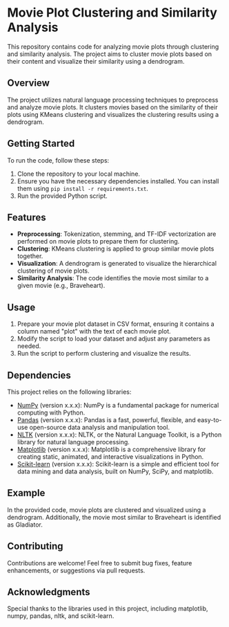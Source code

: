 # Movie Plot Clustering and Similarity Analysis

This repository contains code for analyzing movie plots through clustering and similarity analysis. The project aims to cluster movie plots based on their content and visualize their similarity using a dendrogram.

## Overview

The project utilizes natural language processing techniques to preprocess and analyze movie plots. It clusters movies based on the similarity of their plots using KMeans clustering and visualizes the clustering results using a dendrogram.

## Getting Started

To run the code, follow these steps:

1. Clone the repository to your local machine.
2. Ensure you have the necessary dependencies installed. You can install them using `pip install -r requirements.txt`.
3. Run the provided Python script.

## Features

- **Preprocessing**: Tokenization, stemming, and TF-IDF vectorization are performed on movie plots to prepare them for clustering.
- **Clustering**: KMeans clustering is applied to group similar movie plots together.
- **Visualization**: A dendrogram is generated to visualize the hierarchical clustering of movie plots.
- **Similarity Analysis**: The code identifies the movie most similar to a given movie (e.g., Braveheart).

## Usage

1. Prepare your movie plot dataset in CSV format, ensuring it contains a column named "plot" with the text of each movie plot.
2. Modify the script to load your dataset and adjust any parameters as needed.
3. Run the script to perform clustering and visualize the results.

## Dependencies

This project relies on the following libraries:

- [NumPy](https://numpy.org/) (version x.x.x): NumPy is a fundamental package for numerical computing with Python.
- [Pandas](https://pandas.pydata.org/) (version x.x.x): Pandas is a fast, powerful, flexible, and easy-to-use open-source data analysis and manipulation tool.
- [NLTK](https://www.nltk.org/) (version x.x.x): NLTK, or the Natural Language Toolkit, is a Python library for natural language processing.
- [Matplotlib](https://matplotlib.org/) (version x.x.x): Matplotlib is a comprehensive library for creating static, animated, and interactive visualizations in Python.
- [Scikit-learn](https://scikit-learn.org/stable/) (version x.x.x): Scikit-learn is a simple and efficient tool for data mining and data analysis, built on NumPy, SciPy, and matplotlib.

## Example

In the provided code, movie plots are clustered and visualized using a dendrogram. Additionally, the movie most similar to Braveheart is identified as Gladiator.

## Contributing

Contributions are welcome! Feel free to submit bug fixes, feature enhancements, or suggestions via pull requests.

## Acknowledgments

Special thanks to the libraries used in this project, including matplotlib, numpy, pandas, nltk, and scikit-learn.
